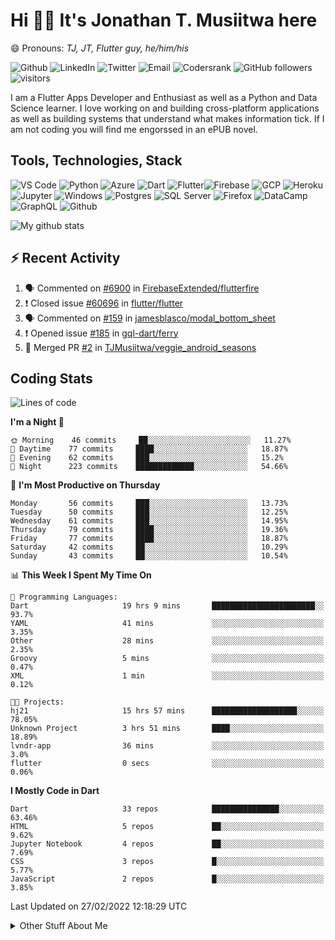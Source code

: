 # Hi 👋🏾 It's Jonathan T. Musiitwa here 

😄 Pronouns: *TJ, JT, Flutter guy, he/him/his*

![Github](https://img.shields.io/badge/TJonathan-lightgrey?style=social&logo=github&link=https://github.com/TJMusiitwa) ![LinkedIn](https://img.shields.io/badge/Jonathan_Musiitwa-lightgrey?style=social&logo=linkedin&link=https://www.linkedin.com/in/jonathan-musiitwa-a1107610a/) ![Twitter](https://img.shields.io/badge/TJMusiitwa-lightgrey?style=social&logo=twitter&link=https%3A%2F%2Ftwitter.com%2FTJMusiitwa) ![Email](https://img.shields.io/badge/jonamusiitwa-lightgrey?style=social&logo=microsoft-outlook&link=mailto:jonamusiitwa@outlook.com) ![Codersrank](https://img.shields.io/badge/TJMusiitwa-lightgrey?style=social&logo=codersrank&link=https://profile.codersrank.io/user/tjmusiitwa/) ![GitHub followers](https://img.shields.io/github/followers/TJMusiitwa?style=social)  ![visitors](https://visitor-badge.glitch.me/badge?page_id=TJMusiitwa.TJMusiitwa)




I am a Flutter Apps Developer and Enthusiast as well as a Python and Data Science learner. I love working on and building cross-platform applications as well as building systems that understand what makes information tick. If I am not coding you will find me engorssed in an ePUB novel.

## Tools, Technologies, Stack

![VS Code](https://img.shields.io/badge/VS_Code-blue?style=for-the-badge&logo=visual-studio-code) ![Python](https://img.shields.io/badge/Python-lightgrey?style=for-the-badge&logo=python) ![Azure](https://img.shields.io/badge/Microsoft_Azure-lightblue?style=for-the-badge&logo=microsoft-azure) ![Dart](https://img.shields.io/badge/Dart-informational?style=for-the-badge&logo=dart) ![Flutter](https://img.shields.io/badge/Flutter-informational?style=for-the-badge&logo=flutter)![Firebase](https://img.shields.io/badge/Firebase-yellow?style=for-the-badge&logo=firebase&)  ![GCP](https://img.shields.io/badge/Google_Cloud-lightgrey?style=for-the-badge&logo=google-cloud) ![Heroku](https://img.shields.io/badge/Heroku-purple?style=for-the-badge&logo=heroku)  ![Jupyter](https://img.shields.io/badge/Jupyter-lightgrey?style=for-the-badge&logo=jupyter) ![Windows](https://img.shields.io/badge/Windows-lightblue?style=for-the-badge&logo=windows) ![Postgres](https://img.shields.io/badge/Postgresql-black?style=for-the-badge&logo=postgresql) ![SQL Server](https://img.shields.io/badge/SQL_Server-red?style=for-the-badge&logo=microsoft-sql-server) ![Firefox](https://img.shields.io/badge/Firefox-important?style=for-the-badge&logo=firefox-browser&logoColor=white) ![DataCamp](https://img.shields.io/badge/Datacamp-lightgrey?style=for-the-badge&logo=datacamp) ![GraphQL](https://img.shields.io/badge/GraphQL-magenta?style=for-the-badge&logo=graphql) ![Github](https://img.shields.io/badge/Github-black?style=for-the-badge&logo=github)

![My github stats](https://github-readme-stats.vercel.app/api?username=TJMusiitwa&show_icons=true&count_private=true&theme=radical)

## ⚡ Recent Activity
<!--START_SECTION:activity-->
1. 🗣 Commented on [#6900](https://github.com/FirebaseExtended/flutterfire/issues/6900) in [FirebaseExtended/flutterfire](https://github.com/FirebaseExtended/flutterfire)
2. ❗️ Closed issue [#60696](https://github.com/flutter/flutter/issues/60696) in [flutter/flutter](https://github.com/flutter/flutter)
3. 🗣 Commented on [#159](https://github.com/jamesblasco/modal_bottom_sheet/issues/159) in [jamesblasco/modal_bottom_sheet](https://github.com/jamesblasco/modal_bottom_sheet)
4. ❗️ Opened issue [#185](https://github.com/gql-dart/ferry/issues/185) in [gql-dart/ferry](https://github.com/gql-dart/ferry)
5. 🎉 Merged PR [#2](https://github.com/TJMusiitwa/veggie_android_seasons/pull/2) in [TJMusiitwa/veggie_android_seasons](https://github.com/TJMusiitwa/veggie_android_seasons)
<!--END_SECTION:activity-->

## Coding Stats
<!--START_SECTION:waka-->
![Lines of code](https://img.shields.io/badge/From%20Hello%20World%20I%27ve%20Written-5%20Million%20lines%20of%20code-blue)

**I'm a Night 🦉** 

```text
🌞 Morning    46 commits     ██░░░░░░░░░░░░░░░░░░░░░░░   11.27% 
🌆 Daytime    77 commits     ████░░░░░░░░░░░░░░░░░░░░░   18.87% 
🌃 Evening    62 commits     ███░░░░░░░░░░░░░░░░░░░░░░   15.2% 
🌙 Night      223 commits    █████████████░░░░░░░░░░░░   54.66%

```
📅 **I'm Most Productive on Thursday** 

```text
Monday       56 commits     ███░░░░░░░░░░░░░░░░░░░░░░   13.73% 
Tuesday      50 commits     ███░░░░░░░░░░░░░░░░░░░░░░   12.25% 
Wednesday    61 commits     ███░░░░░░░░░░░░░░░░░░░░░░   14.95% 
Thursday     79 commits     ████░░░░░░░░░░░░░░░░░░░░░   19.36% 
Friday       77 commits     ████░░░░░░░░░░░░░░░░░░░░░   18.87% 
Saturday     42 commits     ██░░░░░░░░░░░░░░░░░░░░░░░   10.29% 
Sunday       43 commits     ██░░░░░░░░░░░░░░░░░░░░░░░   10.54%

```


📊 **This Week I Spent My Time On** 

```text
💬 Programming Languages: 
Dart                     19 hrs 9 mins       ███████████████████████░░   93.7% 
YAML                     41 mins             ░░░░░░░░░░░░░░░░░░░░░░░░░   3.35% 
Other                    28 mins             ░░░░░░░░░░░░░░░░░░░░░░░░░   2.35% 
Groovy                   5 mins              ░░░░░░░░░░░░░░░░░░░░░░░░░   0.47% 
XML                      1 min               ░░░░░░░░░░░░░░░░░░░░░░░░░   0.12%

🐱‍💻 Projects: 
hj21                     15 hrs 57 mins      ███████████████████░░░░░░   78.05% 
Unknown Project          3 hrs 51 mins       ████░░░░░░░░░░░░░░░░░░░░░   18.89% 
lvndr-app                36 mins             ░░░░░░░░░░░░░░░░░░░░░░░░░   3.0% 
flutter                  0 secs              ░░░░░░░░░░░░░░░░░░░░░░░░░   0.06%

```

**I Mostly Code in Dart** 

```text
Dart                     33 repos            ███████████████░░░░░░░░░░   63.46% 
HTML                     5 repos             ██░░░░░░░░░░░░░░░░░░░░░░░   9.62% 
Jupyter Notebook         4 repos             ██░░░░░░░░░░░░░░░░░░░░░░░   7.69% 
CSS                      3 repos             █░░░░░░░░░░░░░░░░░░░░░░░░   5.77% 
JavaScript               2 repos             █░░░░░░░░░░░░░░░░░░░░░░░░   3.85%

```



 Last Updated on 27/02/2022 12:18:29 UTC
<!--END_SECTION:waka-->

<details>
  <summary>Other Stuff About Me</summary>
  
- Preference for e-books over physical books.
  
 - While Coding, Listening Music and developing useful code. ⭐️
  
  - Reading Novels, Action and Adventure, Autobiography & Biography, Comics, Detective and Mystery, Fantasy, Romance, Sci-Fi...pretty much if you know my novel genres, you already know all my movie and tv genres as well. 😉
  
  - I have a surprising affinity for musical artisits whose names start with the letter '**J**'.
  - A big Formula 1 🏎 fan...a great need for speed. Go Team **MercedesAMG**
 </details>
